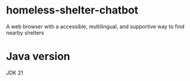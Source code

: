 # homeless-shelter-chatbot
A web browser with a accessible, multilingual, and supportive way to find nearby shelters

# Java version
JDK 21
